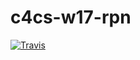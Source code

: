 # c4cs-w17-rpn

[![Travis](https://img.shields.io/travis/rust-lang/rust.svg)](https://github.com/SiyingFeng1995/c4cs-w17-rpn/)
